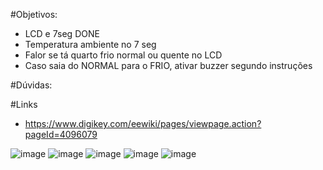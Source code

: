 #Objetivos:
  - LCD e 7seg DONE
  - Temperatura ambiente no 7 seg
  - Falor se tá quarto frio normal ou quente no LCD
  - Caso saia do NORMAL para o FRIO, ativar buzzer segundo instruções

#Dúvidas:
  
#Links
 - https://www.digikey.com/eewiki/pages/viewpage.action?pageId=4096079
  
![image](https://user-images.githubusercontent.com/65169791/114924311-39b2a980-9e04-11eb-8094-f7d179a0feb9.png)
![image](https://user-images.githubusercontent.com/65169791/113338956-34336a80-9300-11eb-8fa4-fa5902850ed3.png)
![image](https://user-images.githubusercontent.com/65169791/114926184-6bc50b00-9e06-11eb-9cb4-bbfebf61c8dd.png)
![image](https://user-images.githubusercontent.com/65169791/113520478-be323c00-9569-11eb-81da-0324032a8518.png)
![image](https://user-images.githubusercontent.com/65169791/113522250-64377380-9575-11eb-80fb-8234f0c63f59.png)

